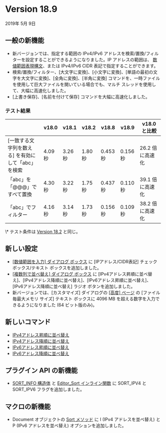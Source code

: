 # Version 18.9

2019年 5月 9日

## 一般の新機能

- 新バージョンでは、指定する範囲の IPv4/IPv6 アドレスを検索/置換/フィルターを設定することができるようになりました。IP アドレスの範囲は、 [数値範囲表現構文](../howto/search/number_range_syntax)、または IPv4/IPv6 CIDR 表記で指定することができます。
- 検索/置換/フィルター、\[大文字に変換\]、\[小文字に変換\]、\[単語の最初の文字を大文字に変換\]、\[全角に変換\]、\[半角に変換\] コマンドを、一時ファイルを使用して巨大ファイルを開いている場合でも、マルチ スレッドを使用して、大幅に高速化しました。
- \[上書き保存\]、\[名前を付けて保存\] コマンドを大幅に高速化しました。

### テスト結果

|  | v18.0 | v18.1 | v18.2 | v18.8 | v18.9 | v18.0と比較 |
| --- | --- | --- | --- | --- | --- | --- |
| \[一致する文字列を数える\] を有効にして「abc」を検索 | 4.09 秒 | 3.26 秒 | 1.80 秒 | 0.453 秒 | 0.156 秒 | 26.2 倍に高速化 |
| 「abc」を「@@@」ですべて置換 | 4.30  秒 | 3.22 秒 | 1.75 秒 | 0.437 秒 | 0.110 秒 | 39.1 倍に高速化 |
| 「abc」でフィルター | 4.16 秒 | 3.14 秒 | 1.73 秒 | 0.156 秒 | 0.109 秒 | 38.2 倍に高速化 |

\\* テスト条件は [Version 18.2](v18_2) と同じ。

## 新しい設定

- [\[数値範囲を入力\] ダイアログ ボックス](../dlg/number_range/index) に \[IPアドレス/CIDR表記\] チェック ボックス/テキスト ボックスを追加しました。
- [\[複数列で並べ替え\] ダイアログ ボックス](../dlg/sort_multi/index) に \[IPv4アドレス昇順に並べ替え\]、\[IPv4アドレス降順に並べ替え\]、\[IPv6アドレス昇順に並べ替え\]、\[IPv6アドレス降順に並べ替え\] ラジオ ボタンを追加しました。
- 新バージョンでは、\[カスタマイズ\] ダイアログの [\[高度\] ページ](../dlg/customize/advanced/index) の \[ファイル毎最大メモリ サイズ\] テキスト ボックスに 4096 MB を超える数字を入力できるようになりました (64 ビット版のみ)。

## 新しいコマンド

- [IPv4アドレス昇順に並べ替え](../cmd/edit/sort_ipv4_a)
- [IPv4アドレス降順に並べ替え](../cmd/edit/sort_ipv4_d)
- [IPv6アドレス昇順に並べ替え](../cmd/edit/sort_ipv6_a)
- [IPv6アドレス降順に並べ替え](../cmd/edit/sort_ipv6_d)

## プラグイン API の新機能

- [SORT\_INFO 構造体](../plugin/structure/sort_info) と [Editor\_Sort インライン関数](../plugin/macro/editor_sort) に SORT\_IPV4 と SORT\_IPV6 フラグを追加しました。

## マクロの新機能

- Document オブジェクトの [Sort メソッド](../macro/document/sort) に I (IPv4 アドレスを並べ替え) と P (IPv6 アドレスを並べ替え) オプションを追加しました。
